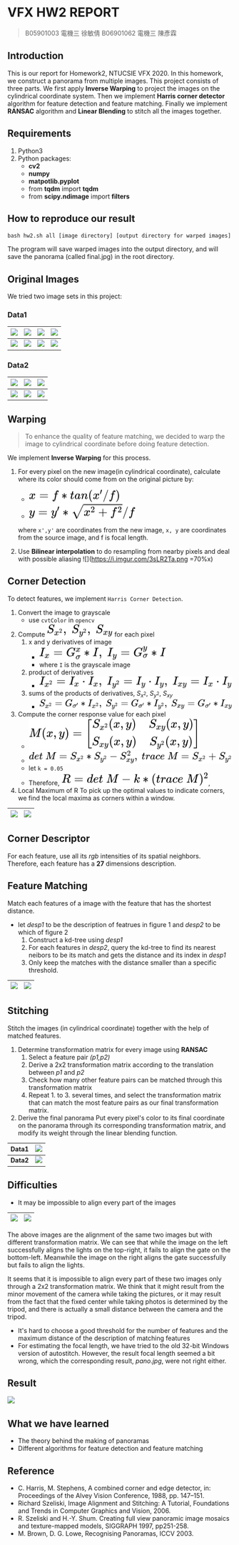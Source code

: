 # VFX HW2 REPORT
> B05901003 電機三 徐敏倩
> B06901062 電機三 陳彥霖

## Introduction
This is our report for Homework2, NTUCSIE VFX 2020. In this homework, we construct a panorama from multiple images. This project consists of three parts. We first apply **Inverse Warping** to project the images on the cylindrical coordinate system. Then we implement **Harris corner detector** algorithm for feature detection and feature matching. Finally we implement **RANSAC** algorithm and **Linear Blending** to stitch all the images together. 

## Requirements
1. Python3
2. Python packages:
    + **cv2**
    + **numpy**
    + **matpotlib.pyplot**
    + from **tqdm** import **tqdm**
    + from **scipy.ndimage** import **filters**

## How to reproduce our result
```
bash hw2.sh all [image directory] [output directory for warped images]
```
The program will save warped images into the output directory, and will save the panorama (called final.jpg) in the root directory.
## Original Images
We tried two image sets in this project:
### Data1

| ![](https://i.imgur.com/T77STz7.jpg) | ![](https://i.imgur.com/KyJnP31.jpg) | ![](https://i.imgur.com/26iubRY.jpg) | ![](https://i.imgur.com/dCkznlm.jpg) |
| -------- | -------- | -------- | --- |
| ![](https://i.imgur.com/O2xBDl8.jpg) | ![](https://i.imgur.com/2sYqqGO.jpg) | ![](https://i.imgur.com/CPI5r7z.jpg) | ![](https://i.imgur.com/q1D9o1W.jpg) |


### Data2


| ![](https://i.imgur.com/Xc78dLw.jpg) | ![](https://i.imgur.com/ec8Fjsp.jpg) | ![](https://i.imgur.com/K5TCsXm.jpg) |
| -------- | -------- | -------- |
| ![](https://i.imgur.com/YrNA4O4.jpg) | ![](https://i.imgur.com/K943D9Y.jpg) | ![](https://i.imgur.com/g3DtY2f.jpg) |

## Warping
> To enhance the quality of feature matching, we decided to warp the image to cylindrical coordinate before doing feature detection.
 
We implement **Inverse Warping** for this process.
1. For every pixel on the new image(in cylindrical coordinate), calculate where its color should come from on the original picture by:
    + <!-- $x = f*tan(x'/f)$ --> <img style="transform: translateY(0.1em); background: white;" src="../svg/oOgFLrWAGf.svg">
    + <!-- $y = y'*\sqrt{x^2+f^2}/f$ --> <img style="transform: translateY(0.1em); background: white;" src="../svg/LWqe0pwP0V.svg">
    
    where `x',y'` are coordinates from the new image, `x, y` are coordinates from the source image, and f is focal length.

2. Use **Bilinear interpolation** to do resampling from nearby pixels and deal with possible aliasing
![](https://i.imgur.com/3sLR2Ta.png =70%x)


## Corner Detection
To detect features, we implement `Harris Corner Detection`.
1. Convert the image to grayscale
	+ use `cvtColor` in `opencv`
2. Compute <!-- $S_{x^2},\ S_{y^2},\ S_{xy}$ --> <img style="transform: translateY(0.1em); background: white;" src="../svg/L7C2DN7gC3.svg">  for each pixel
	1. x and y derivatives of image
		+ <!-- $I_x = G_{\sigma}^x * I,\ I_y = G_{\sigma}^y * I$ --> <img style="transform: translateY(0.1em); background: white;" src="../svg/wlj6OCHS3z.svg">
		+ where `I` is the grayscale image
	2. product of derivatives
		+ <!-- $I_{x^2} = I_x \cdot I_x,\ I_{y^2} = I_y \cdot I_y,\ I_{xy} = I_x \cdot I_y$ --> <img style="transform: translateY(0.1em); background: white;" src="../svg/RwRtDMCftU.svg">
	3. sums of the products of derivatives, $S_{x^2},\ S_{y^2},\ S_{xy}$
		+ <!-- $S_{x^2} = G_{\sigma '} * I_{x^2},\ S_{y^2} = G_{\sigma '} * I_{y^2},\ S_{xy} = G_{\sigma '} * I_{xy}$ --> <img style="transform: translateY(0.1em); background: white;" src="../svg/IwrDT42vLN.svg">
3. Compute the corner response value for each pixel
	+ <!-- $M(x, y) = \begin{bmatrix} S_{x^2}(x, y) & S_{xy}(x, y)\\ S_{xy}(x, y) & S_{y^2}(x, y)\\ \end{bmatrix}$ --> <img style="transform: translateY(0.1em); background: white;" src="../svg/F6JfXJ0tnu.svg">
	+ <!-- $det\ M = S_{x^2} * S_{y^2} - S_{xy}^2,\ trace\ M = S_{x^2} + S_{y^2}$ --> <img style="transform: translateY(0.1em); background: white;" src="../svg/8lsOFIBKGH.svg">
	+ let `k = 0.05`
	+ Therefore, <!-- $R = det\ M - k*(trace\ M)^2$ --> <img style="transform: translateY(0.1em); background: white;" src="../svg/PooNqQJHUo.svg">, 
4. Local Maximum of R
To pick up the optimal values to indicate corners, we find the local maxima as corners within a window.

| ![](https://i.imgur.com/yLuVlVL.jpg) | ![](https://i.imgur.com/r47q8fT.jpg) |
|:---------:|:------------------------------------:|

## Corner Descriptor
For each feature, use all its *rgb* intensities of its spatial neighbors. Therefore, each feature has a **27** dimensions description.

## Feature Matching
Match each features of a image with the feature that has the shortest distance.
+ let *desp1* to be the description of featrues in figure 1 and *desp2* to be which of figure 2
	1. Construct a kd-tree using *desp1*
	2. For each features in *desp2*, query the kd-tree to find its nearest neibors to be its match and gets the distance and its index in *desp1*
	3. Only keep the matches with the distance smaller than a specific threshold.

| ![](https://i.imgur.com/W7l3bPq.jpg) | ![](https://i.imgur.com/GOGwMaZ.jpg) |
|:---------:|:------------------------------------:|

## Stitching
Stitch the images (in cylindrical coordinate) together with the help of matched features.
1. Determine transformation matrix for every image using **RANSAC**
    1. Select a feature pair *(p1,p2)*
    2. Derive a 2x2 transformation matrix according to the translation between *p1* and *p2* 
    3. Check how many other feature pairs can be matched through this transformation matrix
    4. Repeat 1. to 3. several times, and select the transformation matrix that can match the most feature pairs as our final transformation matrix.
2. Derive the final panorama
    Put every pixel's color to its final coordinate on the panorama through its corresponding transformation matrix, and modify its weight through the linear blending function.
	
|   Data1   |![](https://i.imgur.com/QVU2jSJ.jpg)|
|:---------:|:------------------------------------:|
| **Data2** | ![](https://i.imgur.com/JojVNSO.jpg) |
    
## Difficulties
+ It may be impossible to align every part of the images

| ![](https://i.imgur.com/stI4viy.png)|![](https://i.imgur.com/eVy4W0K.png) |
| -------- | -------- |

The above images are the alignment of the same two images but with different transformation matrix. We can see that while the image on the left successfully aligns the lights on the top-right, it fails to align the gate on the bottom-left. Meanwhile the image on the right aligns the gate successfully but fails to align the lights.

It seems that it is impossible to align every part of these two images only through a 2x2 transformation matrix. We think that it might result from the minor movement of the camera while taking the pictures, or it may result from the fact that the fixed center while taking photos is determined by the tripod, and there is actually a small distance between the camera and the tripod.

+ It's hard to choose a good threshold for the number of features and the maximum distance of the description of matching features
+ For estimating the focal length, we have tried to the old 32-bit Windows version of autostitch. However, the result focal length seemed a bit wrong, which the corresponding result, *pano.jpg*, were not right either.

## Result
![](https://i.imgur.com/QVU2jSJ.jpg)
## What we have learned
+ The theory behind the making of panoramas
+ Different algorithms for feature detection and feature matching

## Reference
+ C. Harris, M. Stephens, A combined corner and edge detector, in: Proceedings of the Alvey Vision Conference, 1988, pp. 147–151.
+ Richard Szeliski, Image Alignment and Stitching: A Tutorial, Foundations and Trends in Computer Graphics and Vision, 2006.
+ R. Szeliski and H.-Y. Shum. Creating full view panoramic image mosaics and texture-mapped models, SIGGRAPH 1997, pp251-258.
+ M. Brown, D. G. Lowe, Recognising Panoramas, ICCV 2003.